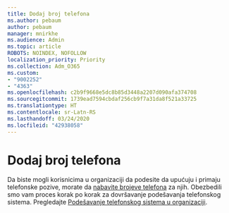 ```yaml
---
title: Dodaj broj telefona
ms.author: pebaum
author: pebaum
manager: mnirkhe
ms.audience: Admin
ms.topic: article
ROBOTS: NOINDEX, NOFOLLOW
localization_priority: Priority
ms.collection: Adm_O365
ms.custom:
- "9002252"
- "4363"
ms.openlocfilehash: c2b9f9668e5dc8b85d3448a2207d090afa374708
ms.sourcegitcommit: 1739ead7594cbdaf256cb9f7a31da8f521a33725
ms.translationtype: HT
ms.contentlocale: sr-Latn-RS
ms.lasthandoff: 03/24/2020
ms.locfileid: "42938058"
---
```

# <a name="add-phone-number"></a>Dodaj broj telefona

Da biste mogli korisnicima u organizaciji da podesite da upućuju i primaju telefonske pozive, morate da [nabavite brojeve telefona](https://docs.microsoft.com/MicrosoftTeams/phone-number-calling-plans/port-order-overview) za njih. Obezbedili smo vam proces korak po korak za dovršavanje podešavanja telefonskog sistema. Pregledajte [Podešavanje telefonskog sistema u organizaciji](https://docs.microsoft.com/MicrosoftTeams/phone-number-calling-plans/port-order-overview). 
